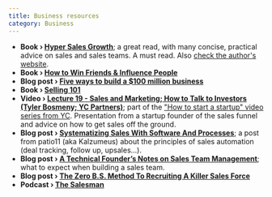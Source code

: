 ```yaml
---
title: Business resources
category: Business
---
```


- **Book › [Hyper Sales Growth](http://www.amazon.com/Hyper-Sales-Growth-Street-Proven-Profitably-ebook/dp/B00J2BBO26)**; a great read, with many concise, practical advice on sales and sales teams. A must read. Also [check the author's website](http://www.jackdaly.net/).
- **Book › [How to Win Friends & Influence People](http://www.amazon.com/How-Win-Friends-Influence-People/dp/0671027034)**
- **Blog post › [Five ways to build a $100 million business](http://christophjanz.blogspot.com/2014/10/five-ways-to-build-100-million-business.html)**
- **Book › [Selling 101](http://www.amazon.com/Selling-101-Every-Successful-Professional/dp/0785264817)**
- **Video › [Lecture 19 - Sales and Marketing; How to Talk to Investors (Tyler Bosmeny; YC Partners)](https://clip.mn/video/yt-SHAh6WKBgiE)**; part of the ["How to start a startup" video series from YC](http://startupclass.samaltman.com/). Presentation from a startup founder of the sales funnel and advice on how to get sales off the ground.
- **Blog post › [Systematizing Sales With Software And Processes](https://training.kalzumeus.com/newsletters/archive/sales_automation)**; a post from patio11 (aka Kalzumeus) about the principles of sales automation (deal tracking, follow up, upsales...).
- **Blog post › [A Technical Founder’s Notes on Sales Team Management](https://medium.com/@kwindla/a-technical-founder-s-notes-on-sales-team-management-60e1a93d4648#.bt7fchius)**; what to expect when building a sales team.
- **Blog post › [The Zero B.S. Method To Recruiting A Killer Sales Force](a16z.com/2015/09/16/the-zero-b-s-method-to-recruiting-a-killer-sales-force/)**
- **Podcast › [The Salesman](http://salesman.red/category/podcast/)**

